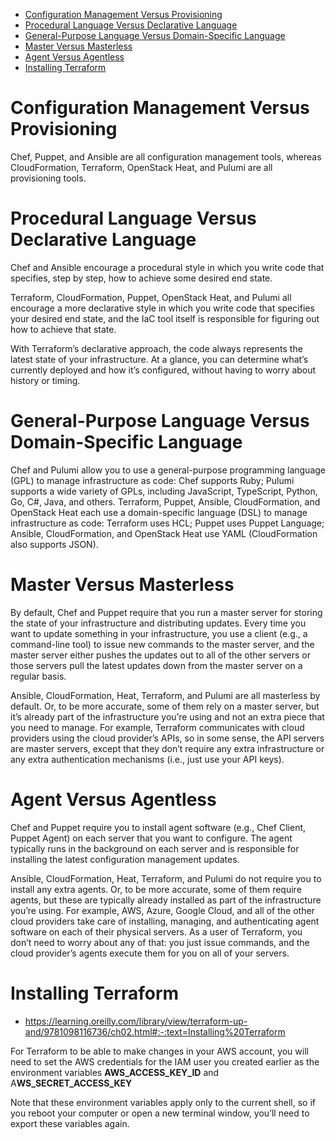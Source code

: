<!-- TOC -->

- [Configuration Management Versus Provisioning](#configuration-management-versus-provisioning)
- [Procedural Language Versus Declarative Language](#procedural-language-versus-declarative-language)
- [General-Purpose Language Versus Domain-Specific Language](#general-purpose-language-versus-domain-specific-language)
- [Master Versus Masterless](#master-versus-masterless)
- [Agent Versus Agentless](#agent-versus-agentless)
- [Installing Terraform](#installing-terraform)

<!-- /TOC -->

# Configuration Management Versus Provisioning

Chef, Puppet, and Ansible are all configuration management tools, whereas CloudFormation, Terraform, OpenStack Heat, and Pulumi are all provisioning tools.

# Procedural Language Versus Declarative Language

Chef and Ansible encourage a procedural style in which you write code that specifies, step by step, how to achieve some desired end state.

Terraform, CloudFormation, Puppet, OpenStack Heat, and Pulumi all encourage a more declarative style in which you write code that specifies your desired end state, and the IaC tool itself is responsible for figuring out how to achieve that state.

With Terraform’s declarative approach, the code always represents the latest state of your infrastructure. At a glance, you can determine what’s currently deployed and how it’s configured, without having to worry about history or timing.

# General-Purpose Language Versus Domain-Specific Language

Chef and Pulumi allow you to use a general-purpose programming language (GPL) to manage infrastructure as code: Chef supports Ruby; Pulumi supports a wide variety of GPLs, including JavaScript, TypeScript, Python, Go, C#, Java, and others. Terraform, Puppet, Ansible, CloudFormation, and OpenStack Heat each use a domain-specific language (DSL) to manage infrastructure as code: Terraform uses HCL; Puppet uses Puppet Language; Ansible, CloudFormation, and OpenStack Heat use YAML (CloudFormation also supports JSON).

# Master Versus Masterless

By default, Chef and Puppet require that you run a master server for storing the state of your infrastructure and distributing updates. Every time you want to update something in your infrastructure, you use a client (e.g., a command-line tool) to issue new commands to the master server, and the master server either pushes the updates out to all of the other servers or those servers pull the latest updates down from the master server on a regular basis.

Ansible, CloudFormation, Heat, Terraform, and Pulumi are all masterless by default. Or, to be more accurate, some of them rely on a master server, but it’s already part of the infrastructure you’re using and not an extra piece that you need to manage. For example, Terraform communicates with cloud providers using the cloud provider’s APIs, so in some sense, the API servers are master servers, except that they don’t require any extra infrastructure or any extra authentication mechanisms (i.e., just use your API keys).

# Agent Versus Agentless

Chef and Puppet require you to install agent software (e.g., Chef Client, Puppet Agent) on each server that you want to configure. The agent typically runs in the background on each server and is responsible for installing the latest configuration management updates.

Ansible, CloudFormation, Heat, Terraform, and Pulumi do not require you to install any extra agents. Or, to be more accurate, some of them require agents, but these are typically already installed as part of the infrastructure you’re using. For example, AWS, Azure, Google Cloud, and all of the other cloud providers take care of installing, managing, and authenticating agent software on each of their physical servers. As a user of Terraform, you don’t need to worry about any of that: you just issue commands, and the cloud provider’s agents execute them for you on all of your servers.

# Installing Terraform

- https://learning.oreilly.com/library/view/terraform-up-and/9781098116736/ch02.html#:-:text=Installing%20Terraform

For Terraform to be able to make changes in your AWS account, you will need to set the AWS credentials for the IAM user you created earlier as the environment variables **AWS_ACCESS_KEY_ID** and A**WS_SECRET_ACCESS_KEY**

Note that these environment variables apply only to the current shell, so if you reboot your computer or open a new terminal window, you’ll need to export these variables again.
